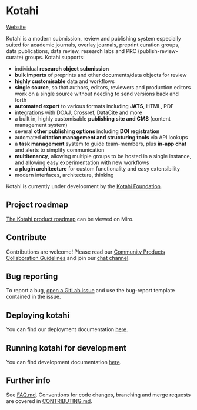 # Kotahi

[Website](https://kotahi.community/)

Kotahi is a modern submission, review and publishing system especially suited for academic journals, overlay journals, preprint curation groups, data publications, data review, research labs and PRC (publish-review-curate) groups. Kotahi supports:

- individual **research object submission**
- **bulk imports** of preprints and other documents/data objects for review
- **highly customisable** data and workflows
- **single source**, so that authors, editors, reviewers and production editors work on a single source without needing to send versions back and forth
- **automated export** to various formats including **JATS**, HTML, PDF
- integrations with DOAJ, Crossref, DataCite and more
- a built in, highly customisable **publishing site and CMS** (content management system)
- several **other publishing options** including **DOI registration**
- automated **citation management and structuring tools** via API lookups 
- a **task management** system to guide team-members, plus **in-app chat** and alerts to simplify communication
- **multitenancy**, allowing multiple groups to be hosted in a single instance, and allowing easy experimentation with new workflows
- a **plugin architecture** for custom functionality and easy extensibility
- modern interfaces, architecture, thinking


Kotahi is currently under development by the [Kotahi Foundation](https://kotahi.foundation/).
 
## Project roadmap

[The Kotahi product roadmap](https://miro.com/app/board/uXjVLmKGfek=/) can be viewed on Miro.

## Contribute

Contributions are welcome! Please read our [Community Products Collaboration Guidelines](https://docs.coko.foundation/s/community-collab) and join our [chat channel](https://mattermost.coko.foundation/coko/channels/kotahi).

## Bug reporting

To report a bug, [open a GitLab issue](https://gitlab.coko.foundation/kotahi/kotahi/-/issues/new) and use the bug-report template contained in the issue.

## Deploying kotahi

You can find our deployment documentation [here](https://kotahi-dev-docs.fly.dev/docs/deployment/Kotahi%20deployment%20guide).

## Running kotahi for development

You can find development documentation [here](https://kotahi-dev-docs.fly.dev/docs/development/Getting%20started).

## Further info

See [FAQ.md](FAQ.md).
Conventions for code changes, branching and merge requests are covered in [CONTRIBUTING.md](CONTRIBUTING.md).

